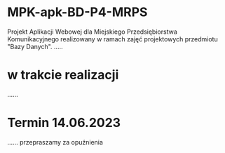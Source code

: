 # MPK-apk-BD-P4-MRPS
Projekt Aplikacji Webowej dla Miejskiego Przedsiębiorstwa Komunikacyjnego realizowany w ramach zajęć projektowych przedmiotu "Bazy Danych".
.....
# w trakcie realizacji
......
# Termin 14.06.2023
......
przepraszamy za opuźnienia 
